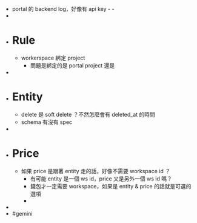 - portal 的 backend log，好像有 api key - -
-
- # Rule
	- workerspace 綁定 project
		- 問題是綁定的是 portal project 還是
-
- # Entity
	- delete 是 soft delete ？不然怎麼會有 deleted_at 的時間
	- schema 有沒有 spec
-
- # Price
	- 如果 price 是跟著 entity 走的話，好像不需要 workspace id ？
		- 有可能 entity 是一個 ws id，price 又是另外一個 ws id 嗎？
		- 錢包才一定需要 workspace，如果是 entity & price 的話就是可選的選項
		-
-
- #gemini